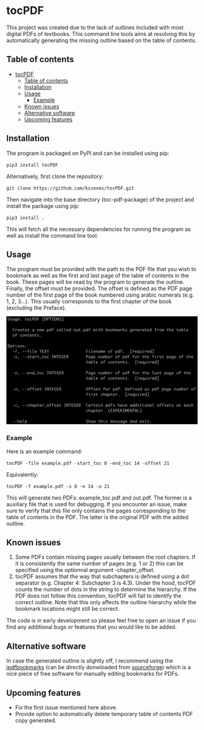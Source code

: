 # tocPDF
This project was created due to the lack of outlines included with most digital PDFs of textbooks.
This command line tools aims at resolving this by automatically generating the missing outline based on the table of contents.

## Table of contents
- [tocPDF](#tocpdf)
  - [Table of contents](#table-of-contents)
  - [Installation](#installation)
  - [Usage](#usage)
    - [Example](#example)
  - [Known issues](#known-issues)
  - [Alternative software](#alternative-software)
  - [Upcoming features](#upcoming-features)

## Installation
The program is packaged on PyPI and can be installed using pip:

```shell
pip3 install tocPDF
```

Alternatively, first clone the repository:

```shell
git clone https://github.com/kszenes/tocPDF.git
```

Then navigate into the base directory (toc-pdf-package) of the project and install the package using pip:

```shell
pip3 install .
```

This will fetch all the necessary dependencies for running the program as well as install the command line tool.


## Usage
The program must be provided with the path to the PDF file that you wish to bookmark as well as the first and last page of the table of contents in the book.
These pages will be read by the program to generate the outline.
Finally, the offset must be provided.
The offset is defined as the PDF page number of the first page of the book numbered using arabic numerals (e.g. 1, 2, 3...).
This usually corresponds to the first chapter of the book (excluding the Preface).

![usage](img/usage.png)

### Example
Here is an example command:
```shell
tocPDF -file example.pdf -start_toc 8 -end_toc 14 -offset 21
```
Equivalently:

```shell
tocPDF -f example.pdf -s 8 -e 14 -o 21
```
This will generate two PDFs: example_toc.pdf and out.pdf. The former is a auxiliary file that is used for debugging. If you encounter an issue, make sure to verify that this file only contains the pages corresponding to the table of contents in the PDF. The latter is the original PDF with the added outline.

## Known issues
1. Some PDFs contain missing pages usually between the root chapters. If it is consistently the same number of pages (e.g. 1 or 2) this can be specified using the optionnal argument -chapter_offset.
2. tocPDF assumes that the way that subchapters is defined using a dot separator (e.g. Chapter 4: Subchapter 3 is 4.3). Under the hood, tocPDF counts the number of dots in the string to determine the hierarchy. If the PDF does not follow this convention, tocPDF will fail to identify the correct outline. Note that this only affects the outline hierarchy while the bookmark locations might still be correct.

The code is in early development so please feel free to open an issue if you find any additional bugs or features that you would like to be added.

## Alternative software
In case the generated outline is slightly off, I recommend using the [jpdfbookmarks](https://github.com/SemanticBeeng/jpdfbookmarks) (can be directly donwloaded from [sourceforge](https://sourceforge.net/projects/jpdfbookmarks/)) which is a nice piece of free software for manually editing bookmarks for PDFs.

## Upcoming features
- Fix the first issue mentioned here above.
- Provide option to automatically delete temporary table of contents PDF copy generated.


